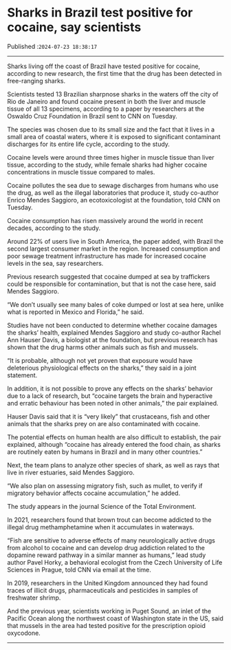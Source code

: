 # Sharks in Brazil test positive for cocaine, say scientists

Published :`2024-07-23 18:38:17`

---

Sharks living off the coast of Brazil have tested positive for cocaine, according to new research, the first time that the drug has been detected in free-ranging sharks.

Scientists tested 13 Brazilian sharpnose sharks in the waters off the city of Rio de Janeiro and found cocaine present in both the liver and muscle tissue of all 13 specimens, according to a paper by researchers at the Oswaldo Cruz Foundation in Brazil sent to CNN on Tuesday.

The species was chosen due to its small size and the fact that it lives in a small area of coastal waters, where it is exposed to significant contaminant discharges for its entire life cycle, according to the study.

Cocaine levels were around three times higher in muscle tissue than liver tissue, according to the study, while female sharks had higher cocaine concentrations in muscle tissue compared to males.

Cocaine pollutes the sea due to sewage discharges from humans who use the drug, as well as the illegal laboratories that produce it, study co-author Enrico Mendes Saggioro, an ecotoxicologist at the foundation, told CNN on Tuesday.

Cocaine consumption has risen massively around the world in recent decades, according to the study.

Around 22% of users live in South America, the paper added, with Brazil the second largest consumer market in the region. Increased consumption and poor sewage treatment infrastructure has made for increased cocaine levels in the sea, say researchers.

Previous research suggested that cocaine dumped at sea by traffickers could be responsible for contamination, but that is not the case here, said Mendes Saggioro.

“We don’t usually see many bales of coke dumped or lost at sea here, unlike what is reported in Mexico and Florida,” he said.

Studies have not been conducted to determine whether cocaine damages the sharks’ health, explained Mendes Saggioro and study co-author Rachel Ann Hauser Davis, a biologist at the foundation, but previous research has shown that the drug harms other animals such as fish and mussels.

“It is probable, although not yet proven that exposure would have deleterious physiological effects on the sharks,” they said in a joint statement.

In addition, it is not possible to prove any effects on the sharks’ behavior due to a lack of research, but “cocaine targets the brain and hyperactive and erratic behaviour has been noted in other animals,” the pair explained.

Hauser Davis said that it is “very likely” that crustaceans, fish and other animals that the sharks prey on are also contaminated with cocaine.

The potential effects on human health are also difficult to establish, the pair explained, although “cocaine has already entered the food chain, as sharks are routinely eaten by humans in Brazil and in many other countries.”

Next, the team plans to analyze other species of shark, as well as rays that live in river estuaries, said Mendes Saggioro.

“We also plan on assessing migratory fish, such as mullet, to verify if migratory behavior affects cocaine accumulation,” he added.

The study appears in the journal Science of the Total Environment.

In 2021, researchers found that brown trout can become addicted to the illegal drug methamphetamine when it accumulates in waterways.

“Fish are sensitive to adverse effects of many neurologically active drugs from alcohol to cocaine and can develop drug addiction related to the dopamine reward pathway in a similar manner as humans,” lead study author Pavel Horky, a behavioral ecologist from the Czech University of Life Sciences in Prague, told CNN via email at the time.

In 2019, researchers in the United Kingdom announced they had found traces of illicit drugs, pharmaceuticals and pesticides in samples of freshwater shrimp.

And the previous year, scientists working in Puget Sound, an inlet of the Pacific Ocean along the northwest coast of Washington state in the US, said that mussels in the area had tested positive for the prescription opioid oxycodone.

---

